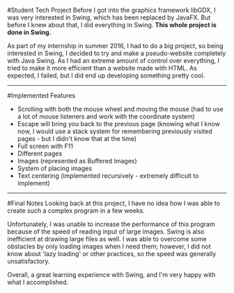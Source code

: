#Student Tech Project
Before I got into the graphics framework libGDX, I was very interested in Swing, which has been replaced by JavaFX. But before I knew about that, I did everything in Swing. **This whole project is done in Swing.**

As part of my internship in summer 2016, I had to do a big project, so being interested in Swing, I decided to try and make a pseudo-website completely with Java Swing. As I had an extreme amount of control over everything, I tried to make it more efficient than a website made with HTML. As expected, I failed, but I did end up developing something pretty cool. 

----------
#Implemented Features
- Scrolling with both the mouse wheel and moving the mouse (had to use a lot of mouse listeners and work with the coordinate system)
- Escape will bring you back to the previous page (knowing what I know now, I would use a stack system for remembering previously visited pages - but I didn't know that at the time)
- Full screen with F11
- Different pages
- Images (represented as Buffered Images)
- System of placing images 
- Text centering (implemented recursively - extremely difficult to implement)

-----------
#Final Notes
Looking back at this project, I have no idea how I was able to create such a complex program in a few weeks.

Unfortunately, I was unable to increase the performance of this program because of the speed of reading input of large images. Swing is also inefficient at drawing large files as well. I was able to overcome some obstacles by only loading images when I need them; however, I did not know about 'lazy loading' or other practices, so the speed was generally unsatisfactory. 

Overall, a great learning experience with Swing, and I'm very happy with what I accomplished.
